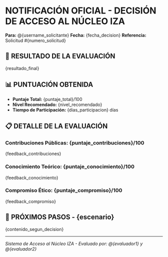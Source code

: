 # NOTIFICACIÓN OFICIAL - DECISIÓN DE ACCESO AL NÚCLEO IZA

**Para:** @{username_solicitante}
**Fecha:** {fecha_decision}
**Referencia:** Solicitud #{numero_solicitud}

## 🎯 RESULTADO DE LA EVALUACIÓN

{resultado_final}

## 📊 PUNTUACIÓN OBTENIDA
- **Puntaje Total:** {puntaje_total}/100
- **Nivel Recomendado:** {nivel_recomendado}
- **Tiempo de Participación:** {dias_participacion} días

## 📋 DETALLE DE LA EVALUACIÓN

### Contribuciones Públicas: {puntaje_contribuciones}/100
{feedback_contribuciones}

### Conocimiento Teórico: {puntaje_conocimiento}/100  
{feedback_conocimiento}

### Compromiso Ético: {puntaje_compromiso}/100
{feedback_compromiso}

## 🚀 PRÓXIMOS PASOS - {escenario}

{contenido_segun_decision}

---
*Sistema de Acceso al Núcleo IZA - Evaluado por: @{evaluador1} y @{evaluador2}*
